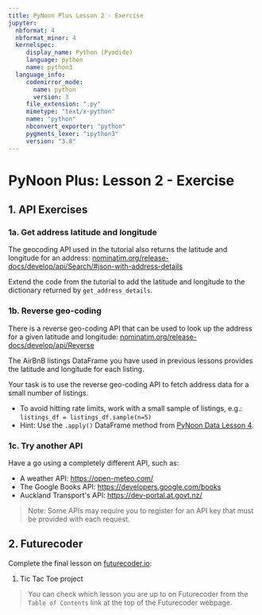 ```yaml
---
title: PyNoon Plus Lesson 2 - Exercise
jupyter:
  nbformat: 4
  nbformat_minor: 4
  kernelspec:
     display_name: Python (Pyodide)
     language: python
     name: python3
  language_info:
     codemirror_mode:
       name: python
       version: 3
     file_extension: ".py"
     mimetype: "text/x-python"
     name: "python"
     nbconvert_exporter: "python"
     pygments_lexer: "ipython3"
     version: "3.8"
---
```


# PyNoon Plus: Lesson 2 - Exercise

## 1. API Exercises

### 1a. Get address latitude and longitude

The geocoding API used in the tutorial also returns the latitude and
longitude for an address:
[nominatim.org/release-docs/develop/api/Search/#json-with-address-details](https://nominatim.org/release-docs/develop/api/Search/#json-with-address-details)

Extend the code from the tutorial to add the latitude and longitude to
the dictionary returned by `get_address_details`.

### 1b. Reverse geo-coding

There is a reverse geo-coding API that can be used to look up the
address for a given latitude and longitude:
[nominatim.org/release-docs/develop/api/Reverse](https://nominatim.org/release-docs/develop/api/Reverse/)

The AirBnB listings DataFrame you have used in previous lessons
provides the latitude and longitude for each listing.

Your task is to use the reverse geo-coding API to fetch address data
for a small number of listings.

* To avoid hitting rate limits, work with a small sample of listings,
  e.g.: `listings_df = listings_df.sample(n=5)`
* Hint: Use the `.apply()` DataFrame method from
  [PyNoon Data Lesson 4](https://colab.research.google.com/github/pynoon/curriculum/blob/main/lesson_data_4/lesson_data_4_tutorial.ipynb).

### 1c. Try another API

Have a go using a completely different API, such as:

* A weather API: https://open-meteo.com/
* The Google Books API: https://developers.google.com/books
* Auckland Transport's API: https://dev-portal.at.govt.nz/

> Note: Some APIs may require you to register for an API key that must
> be provided with each request.


## 2. Futurecoder

Complete the final lesson on [futurecoder.io](https://futurecoder.io):

1. Tic Tac Toe project

> You can check which lesson you are up to on Futurecoder from the
> `Table of Contents` link at the top of the Futurecoder webpage.

